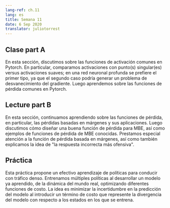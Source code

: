 ```yaml
---
lang-ref: ch.11
lang: es
title: Semana 11
date: 6 Sep 2020
translator: juliotorrest
---
```


<!--## Lecture part A
-->

## Clase part A

<!--In this section, we discussed about the common activation functions in Pytorch. In particular, we compared activations with kink(s) versus smooth activations - the former is preferred in a deep neural network as the latter might suffer with gradient vanishing problem. We then learned about the common loss functions in Pytorch.
-->

En esta sección, discutimos sobre las funciones de activación comunes en Pytorch. En particular, comparamos activaciones con punto(s) singular(es) versus activaciones suaves; en una red neuronal profunda se prefiere el primer tipo, ya que el segundo caso podría generar un problema de desvanecimiento del gradiente. Luego aprendemos sobre las funciones de pérdida comunes en Pytorch.

<!--## Lecture part B
-->

## Lecture part B

<!--In this section, we continued to learn about loss functions - in particular, margin-based losses and their applications. We then discussed how to design a good loss function for EBMs as well as examples of well-known EBM loss functions. We gave particular attention to margin-based loss function here, as well as explaining the idea of "most offending incorrect answer.
-->

En esta sección, continuamos aprendiendo sobre las funciones de pérdida, en particular, las pérdidas basadas en márgenes y sus aplicaciones. Luego discutimos cómo diseñar una buena función de pérdida para MBE, así como ejemplos de funciones de pérdida de MBE conocidas. Prestamos especial atención a la función de pérdida basada en márgenes, así como también explicamos la idea de "la respuesta incorrecta más ofensiva".

<!--## Practicum
-->

## Práctica

<!--This practicum proposed effective policy learning for driving in dense traffic. We trained multiple policies by unrolling a learned model of the real world dynamics by optimizing different cost functions. The idea is to minimize the uncertainty in the model's prediction by introducing a cost term that represents the model's divergence from the states it is trained on.
-->

Esta práctica propone un efectivo aprendizaje de políticas para conducir con tráfico denso. Entrenamos múltiples políticas al desarrollar un modelo ya aprendido, de la dinámica del mundo real, optimizando diferentes funciones de costo. La idea es minimizar la incertidumbre en la predicción del modelo al introducir un término de costo que represente la divergencia del modelo con respecto a los estados en los que se entrena.

